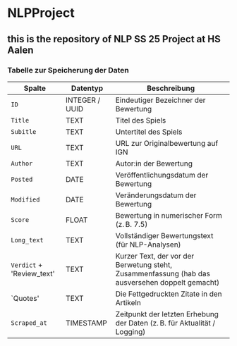 # NLPProject
## this is the repository of NLP SS 25 Project at HS Aalen

### Tabelle zur Speicherung der Daten

| Spalte          | Datentyp        | Beschreibung                                                                 |
|-----------------|-----------------|------------------------------------------------------------------------------|
| `ID`            | INTEGER / UUID  | Eindeutiger Bezeichner der Bewertung                                        |
| `Title`    | TEXT            | Titel des Spiels                                                            |
| `Subitle`    | TEXT            | Untertitel des Spiels                                                            |
| `URL`    | TEXT            | URL zur Originalbewertung auf IGN                                           |
| `Author`        | TEXT            | Autor:in der Bewertung                                                      |
| `Posted`   | DATE            | Veröffentlichungsdatum der Bewertung                                        |
| `Modified`   | DATE            | Veränderungsdatum der Bewertung                                        |
| `Score`         | FLOAT           | Bewertung in numerischer Form (z. B. 7.5)                                   |
| `Long_text`   | TEXT            | Vollständiger Bewertungstext (für NLP-Analysen)                             |
| `Verdict` + 'Review_text'  | TEXT            | Kurzer Text, der vor der Berwetung steht, Zusammenfassung (hab das ausversehen doppelt gemacht)   |
| `Quotes'  | TEXT            | Die Fettgedruckten Zitate in den Artikeln   |
| `Scraped_at`    | TIMESTAMP       | Zeitpunkt der letzten Erhebung der Daten (z. B. für Aktualität / Logging)   |

